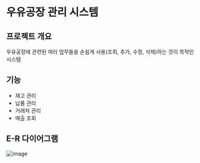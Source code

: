  우유공장 관리 시스템
=========================

## 프로젝트 개요

우유공장에 관련된 여러 업무들을 손쉽게 사용(조회, 추가, 수정, 삭제)하는 것이 목적인 시스템

## 기능
* 재고 관리
* 납품 관리
* 거래처 관리
* 매출 조회

## E-R 다이어그램
![image](https://user-images.githubusercontent.com/23469797/31364879-b82c320a-ada2-11e7-9bb2-52c20d7268a6.png)

